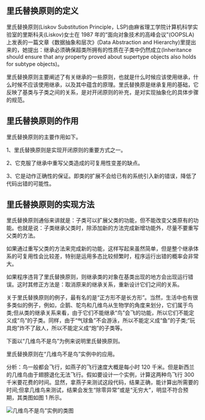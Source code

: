 ## 里氏替换原则的定义

里氏替换原则(Liskov Substitution Principle，LSP)由麻省理工学院计算机科学实验室的里斯科夫(Liskov)女士在 1987 年的“面向对象技术的高峰会议”(OOPSLA)上发表的一篇文章《数据抽象和层次》(Data Abstraction and Hierarchy)里提出来的，她提出：继承必须确保超类所拥有的性质在子类中仍然成立(Inheritance should ensure that any property proved about supertype objects also holds for subtype objects)。

里氏替换原则主要阐述了有关继承的一些原则，也就是什么时候应该使用继承，什么时候不应该使用继承，以及其中蕴含的原理。里氏替换原是继承复用的基础，它反映了基类与子类之间的关系，是对开闭原则的补充，是对实现抽象化的具体步骤的规范。

## 里氏替换原则的作用

里氏替换原则的主要作用如下。

1、里氏替换原则是实现开闭原则的重要方式之一。

2、它克服了继承中重写父类造成的可复用性变差的缺点。

3、它是动作正确性的保证。即类的扩展不会给已有的系统引入新的错误，降低了代码出错的可能性。

## 里氏替换原则的实现方法

里氏替换原则通俗来讲就是：子类可以扩展父类的功能，但不能改变父类原有的功能。也就是说：子类继承父类时，除添加新的方法完成新增功能外，尽量不要重写父类的方法。

如果通过重写父类的方法来完成新的功能，这样写起来虽然简单，但是整个继承体系的可复用性会比较差，特别是运用多态比较频繁时，程序运行出错的概率会非常大。

如果程序违背了里氏替换原则，则继承类的对象在基类出现的地方会出现运行错误。这时其修正方法是：取消原来的继承关系，重新设计它们之间的关系。

关于里氏替换原则的例子，最有名的是“正方形不是长方形”。当然，生活中也有很多类似的例子，例如，企鹅、鸵鸟和几维鸟从生物学的角度来划分，它们属于鸟类;但从类的继承关系来看，由于它们不能继承“鸟”会飞的功能，所以它们不能定义成“鸟”的子类。同样，由于“气球鱼”不会游泳，所以不能定义成“鱼”的子类;“玩具炮”炸不了敌人，所以不能定义成“炮”的子类等。

下面以“几维鸟不是鸟”为例来说明里氏替换原则。

里氏替换原则在“几维鸟不是鸟”实例中的应用。

分析：鸟一般都会飞行，如燕子的飞行速度大概是每小时 120 千米。但是新西兰的几维鸟由于翅膀退化无法飞行。假如要设计一个实例，计算这两种鸟飞行 300 千米要花费的时间。显然，拿燕子来测试这段代码，结果正确，能计算出所需要的时间;但拿几维鸟来测试，结果会发生“除零异常”或是“无穷大”，明显不符合预期，其类图如图 1 所示。

![几维鸟不是鸟”实例的类图](http://www.bjpowernode.com/Public/Uploads/index/itArticle/20200707/1594107584@8f825fc907f95ff9289a03bba8fa64d2.gif)

